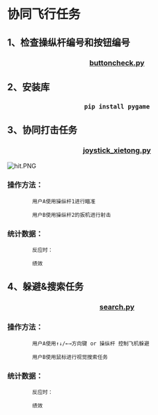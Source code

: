 # 协同飞行任务
## 1、检查操纵杆编号和按钮编号
### <center>[buttoncheck.py](buttoncheck.py)

## 2、安装库
###      <center>`pip install pygame`

## 3、协同打击任务
### <center>[joystick_xietong.py](joystick_xietong.py)

![hit.PNG](picture%2Fhit.PNG)

### 操作方法：
            用户A使用操纵杆1进行瞄准

            用户B使用操纵杆2的扳机进行射击

### 统计数据：
            反应时：

            绩效



## 4、躲避&搜索任务
### <center>[search.py](search.py)

### 操作方法：
            用户A使用↑↓/←→方向键 or 操纵杆 控制飞机躲避

            用户B使用鼠标进行视觉搜索任务
### 统计数据：
            反应时：

            绩效
            
